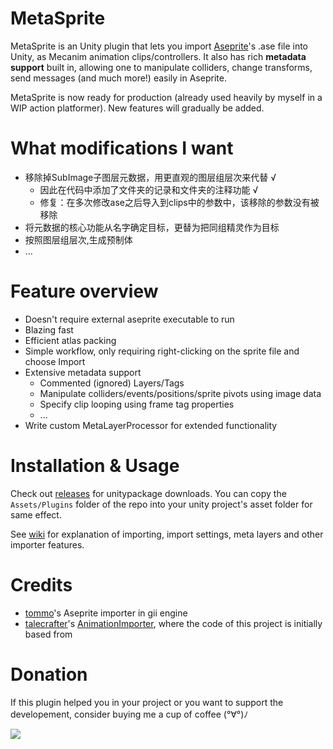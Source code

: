 # MetaSprite

MetaSprite is an Unity plugin that lets you import [Aseprite][aseprite]'s .ase file into Unity, as Mecanim animation clips/controllers. It also has rich **metadata support** built in, allowing one to manipulate colliders, change transforms, send messages (and much more!) easily in Aseprite.

MetaSprite is now ready for production (already used heavily by myself in a WIP action platformer). New features will gradually be added.

# What modifications I want
* 移除掉SubImage子图层元数据，用更直观的图层组层次来代替 √
    * 因此在代码中添加了文件夹的记录和文件夹的注释功能 √
    * 修复：在多次修改ase之后导入到clips中的参数中，该移除的参数没有被移除
* 将元数据的核心功能从名字确定目标，更替为把同组精灵作为目标
* 按照图层组层次,生成预制体
* ...

# Feature overview

* Doesn't require external aseprite executable to run
* Blazing fast
* Efficient atlas packing
* Simple workflow, only requiring right-clicking on the sprite file and choose Import
* Extensive metadata support
  * Commented (ignored) Layers/Tags
  * Manipulate colliders/events/positions/sprite pivots using image data
  * Specify clip looping using frame tag properties
  * ...
* Write custom MetaLayerProcessor for extended functionality

# Installation & Usage

Check out [releases](https://github.com/WeAthFoLD/MetaSprite/releases) for unitypackage downloads. You can copy the `Assets/Plugins` folder of the repo into your unity project's asset folder for same effect.

See [wiki](https://github.com/WeAthFoLD/MetaSprite/wiki) for explanation of importing, import settings, meta layers and other importer features.

# Credits

* [tommo](https://github.com/tommo)'s Aseprite importer in gii engine
* [talecrafter](https://github.com/talecrafter)'s [AnimationImporter](https://github.com/talecrafter/AnimationImporter), where the code of this project is initially based from

[aseprite]: https://aseprite.org

# Donation

If this plugin helped you in your project or you want to support the developement, consider buying me a cup of coffee (°∀°)ﾉ

<a href="https://www.patreon.com/bePatron?u=2955382">
<img src="https://c5.patreon.com/external/logo/become_a_patron_button.png"/>
</a>